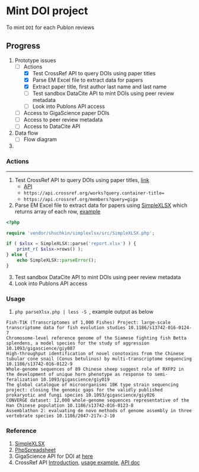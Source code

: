 # Mint DOI project
To mint `DOI` for each Publon reviews

## Progress
1. Prototype issues
    - [ ] Actions
        - [x] Test CrossRef API to query DOIs using paper titles
        - [x] Parse EM Excel file to extract data for papers
        - [x] Extract paper title, first author last name and last name
        - [ ] Test sandbox DataCite API to mint DOIs using peer review metadata
        - [ ] Look into Publons API access
    - [ ] Access to GigaScience paper DOIs
    - [ ] Access to peer review metadata
    - [ ] Access to DataCite API
2. Data flow
    - [ ] Flow diagram
3.     
    
### Actions
---
1. Test CrossRef API to query DOIs using paper titles, [link](https://www.crossref.org/education/retrieve-metadata/rest-api/a-non-technical-introduction-to-our-api/)
    - [API](https://github.com/CrossRef/rest-api-doc#queries)
    - `https://api.crossref.org/works?query.container-title=`  
    - `https://api.crossref.org/members?query=giga`
2. Parse EM Excel file to extract data for papers using [SimpleXLSX](https://github.com/shuchkin/simplexlsx) which returns array of each row,
[example](https://ssaurel.medium.com/parsing-microsoft-excel-files-in-php-easily-2b68c70ee3be#:~:text=Parsing%20The%20Excel%20File%20In%20PHP&text=First%20step%20is%20to%20include,parsed%20from%20the%20Excel%20file.)
```php
<?php

require 'vendor/shuchkin/simplexlsx/src/SimpleXLSX.php';

if ( $xlsx = SimpleXLSX::parse('report.xlsx') ) {
    print_r( $xlsx->rows() );
} else {
    echo SimpleXLSX::parseError();
}
```
3. Test sandbox DataCite API to mint DOIs using peer review metadata  
4. Look into Publons API access  

### Usage
1. `php parseXlsx.php | less -S `, example output as below
```
Fish-T1K (Transcriptomes of 1,000 Fishes) Project: large-scale transcriptome data for fish evolution studies 10.1186/s13742-016-0124-7
Chromosome-level reference genome of the Siamese fighting fish Betta splendens, a model species for the study of aggression 10.1093/gigascience/giy087
High-throughput identification of novel conotoxins from the Chinese tubular cone snail (Conus betulinus) by multi-transcriptome sequencing 10.1186/s13742-016-0122-9
Whole-genome sequences of 89 Chinese sheep suggest role of RXFP2 in the development of unique horn phenotype as response to semi-feralization 10.1093/gigascience/giy019
The global catalogue of microorganisms 10K type strain sequencing project: closing the genomic gaps for the validly published prokaryotic and fungi species 10.1093/gigascience/giy026
CONVERGE dataset: 12,000 whole-genome sequences representative of the Han Chinese population 10.1186/s13742-016-0123-8
Assemblathon 2: evaluating de novo methods of genome assembly in three vertebrate species 10.1186/2047-217x-2-10
```

### Reference
1. [SimpleXLSX](https://github.com/shuchkin/simplexlsx)
2. [PhpSpreadsheet](https://github.com/PHPOffice/PhpSpreadsheet)
3. GigaScience API for DOI at [here](http://gigadb.org/site/help)
4. CrossRef API [Introduction](https://www.crossref.org/education/retrieve-metadata/), [usage example](https://www.crossref.org/education/retrieve-metadata/rest-api/a-non-technical-introduction-to-our-api/), [API doc](https://github.com/CrossRef/rest-api-doc)
